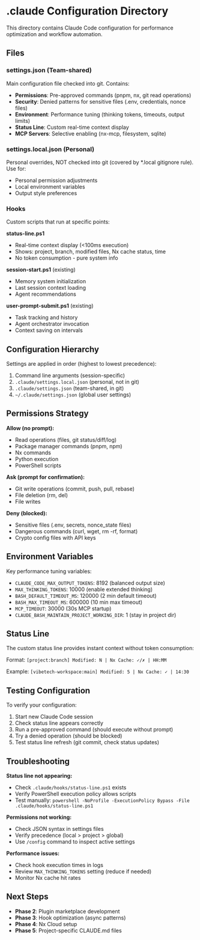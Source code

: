 # .claude Configuration Directory

This directory contains Claude Code configuration for performance optimization and workflow automation.

## Files

### settings.json (Team-shared)
Main configuration file checked into git. Contains:
- **Permissions**: Pre-approved commands (pnpm, nx, git read operations)
- **Security**: Denied patterns for sensitive files (.env, credentials, nonce files)
- **Environment**: Performance tuning (thinking tokens, timeouts, output limits)
- **Status Line**: Custom real-time context display
- **MCP Servers**: Selective enabling (nx-mcp, filesystem, sqlite)

### settings.local.json (Personal)
Personal overrides, NOT checked into git (covered by *.local gitignore rule).
Use for:
- Personal permission adjustments
- Local environment variables
- Output style preferences

### Hooks
Custom scripts that run at specific points:

**status-line.ps1**
- Real-time context display (<100ms execution)
- Shows: project, branch, modified files, Nx cache status, time
- No token consumption - pure system info

**session-start.ps1** (existing)
- Memory system initialization
- Last session context loading
- Agent recommendations

**user-prompt-submit.ps1** (existing)
- Task tracking and history
- Agent orchestrator invocation
- Context saving on intervals

## Configuration Hierarchy

Settings are applied in order (highest to lowest precedence):
1. Command line arguments (session-specific)
2. `.claude/settings.local.json` (personal, not in git)
3. `.claude/settings.json` (team-shared, in git)
4. `~/.claude/settings.json` (global user settings)

## Permissions Strategy

**Allow (no prompt):**
- Read operations (files, git status/diff/log)
- Package manager commands (pnpm, npm)
- Nx commands
- Python execution
- PowerShell scripts

**Ask (prompt for confirmation):**
- Git write operations (commit, push, pull, rebase)
- File deletion (rm, del)
- File writes

**Deny (blocked):**
- Sensitive files (.env, secrets, nonce_state files)
- Dangerous commands (curl, wget, rm -rf, format)
- Crypto config files with API keys

## Environment Variables

Key performance tuning variables:
- `CLAUDE_CODE_MAX_OUTPUT_TOKENS`: 8192 (balanced output size)
- `MAX_THINKING_TOKENS`: 10000 (enable extended thinking)
- `BASH_DEFAULT_TIMEOUT_MS`: 120000 (2 min default timeout)
- `BASH_MAX_TIMEOUT_MS`: 600000 (10 min max timeout)
- `MCP_TIMEOUT`: 30000 (30s MCP startup)
- `CLAUDE_BASH_MAINTAIN_PROJECT_WORKING_DIR`: 1 (stay in project dir)

## Status Line

The custom status line provides instant context without token consumption:

Format: `[project:branch] Modified: N | Nx Cache: ✓/✗ | HH:MM`

Example: `[vibetech-workspace:main] Modified: 5 | Nx Cache: ✓ | 14:30`

## Testing Configuration

To verify your configuration:
1. Start new Claude Code session
2. Check status line appears correctly
3. Run a pre-approved command (should execute without prompt)
4. Try a denied operation (should be blocked)
5. Test status line refresh (git commit, check status updates)

## Troubleshooting

**Status line not appearing:**
- Check `.claude/hooks/status-line.ps1` exists
- Verify PowerShell execution policy allows scripts
- Test manually: `powershell -NoProfile -ExecutionPolicy Bypass -File .claude/hooks/status-line.ps1`

**Permissions not working:**
- Check JSON syntax in settings files
- Verify precedence (local > project > global)
- Use `/config` command to inspect active settings

**Performance issues:**
- Check hook execution times in logs
- Review `MAX_THINKING_TOKENS` setting (reduce if needed)
- Monitor Nx cache hit rates

## Next Steps

- **Phase 2**: Plugin marketplace development
- **Phase 3**: Hook optimization (async patterns)
- **Phase 4**: Nx Cloud setup
- **Phase 5**: Project-specific CLAUDE.md files

